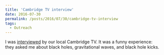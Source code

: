 ```yaml
---
title: 'Cambridge TV interview'
date: 2016-07-30
permalink: /posts/2016/07/30/cambridge-tv-interview
tags:
  - Outreach
---
```


I was [interviewed](<http://archive.cambridge-tv.co.uk/davide-gerosa-black-holes/>) by our local Cambridge TV. It was a funny experience: they asked me about black holes, gravitational waves, and black hole kicks.

